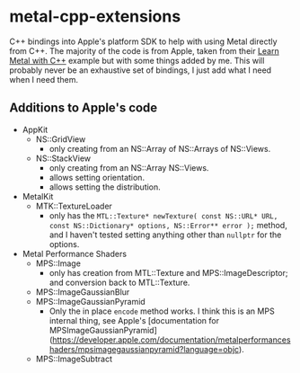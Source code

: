 # metal-cpp-extensions

C++ bindings into Apple's platform SDK to help with using Metal directly from C++. The majority of the code is from Apple, taken from their [Learn Metal with C++](https://developer.apple.com/metal/LearnMetalCPP.zip) example but with some things added by me. This will probably never be an exhaustive set of bindings, I just add what I need when I need them.

## Additions to Apple's code

* AppKit
    * NS::GridView
        * only creating from an NS::Array of NS::Arrays of NS::Views.
    * NS::StackView
        * only creating from an NS::Array NS::Views.
        * allows setting orientation.
        * allows setting the distribution.
* MetalKit
    * MTK::TextureLoader
        * only has the `MTL::Texture* newTexture( const NS::URL* URL, const NS::Dictionary* options, NS::Error** error );` method, and I haven't tested setting anything other than `nullptr` for the options.
* Metal Performance Shaders
    * MPS::Image
        * only has creation from MTL::Texture and MPS::ImageDescriptor; and conversion back to MTL::Texture.
    * MPS::ImageGaussianBlur
    * MPS::ImageGaussianPyramid
        * Only the in place `encode` method works. I think this is an MPS internal thing, see Apple's [documentation for MPSImageGaussianPyramid] (https://developer.apple.com/documentation/metalperformanceshaders/mpsimagegaussianpyramid?language=objc).
    * MPS::ImageSubtract
